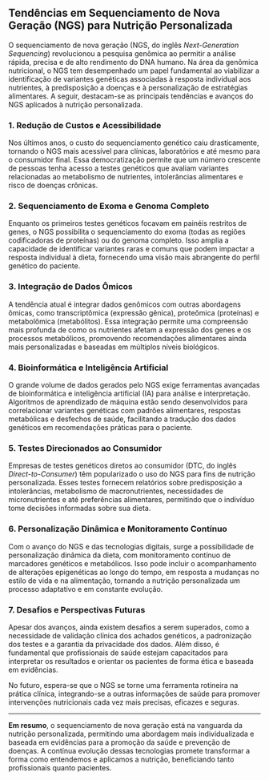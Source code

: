 
## Tendências em Sequenciamento de Nova Geração (NGS) para Nutrição Personalizada

O sequenciamento de nova geração (NGS, do inglês *Next-Generation Sequencing*) revolucionou a pesquisa genômica ao permitir a análise rápida, precisa e de alto rendimento do DNA humano. Na área da genômica nutricional, o NGS tem desempenhado um papel fundamental ao viabilizar a identificação de variantes genéticas associadas à resposta individual aos nutrientes, à predisposição a doenças e à personalização de estratégias alimentares. A seguir, destacam-se as principais tendências e avanços do NGS aplicados à nutrição personalizada.

### 1. Redução de Custos e Acessibilidade

Nos últimos anos, o custo do sequenciamento genético caiu drasticamente, tornando o NGS mais acessível para clínicas, laboratórios e até mesmo para o consumidor final. Essa democratização permite que um número crescente de pessoas tenha acesso a testes genéticos que avaliam variantes relacionadas ao metabolismo de nutrientes, intolerâncias alimentares e risco de doenças crônicas.

### 2. Sequenciamento de Exoma e Genoma Completo

Enquanto os primeiros testes genéticos focavam em painéis restritos de genes, o NGS possibilita o sequenciamento do exoma (todas as regiões codificadoras de proteínas) ou do genoma completo. Isso amplia a capacidade de identificar variantes raras e comuns que podem impactar a resposta individual à dieta, fornecendo uma visão mais abrangente do perfil genético do paciente.

### 3. Integração de Dados Ômicos

A tendência atual é integrar dados genômicos com outras abordagens ômicas, como transcriptômica (expressão gênica), proteômica (proteínas) e metabolômica (metabólitos). Essa integração permite uma compreensão mais profunda de como os nutrientes afetam a expressão dos genes e os processos metabólicos, promovendo recomendações alimentares ainda mais personalizadas e baseadas em múltiplos níveis biológicos.

### 4. Bioinformática e Inteligência Artificial

O grande volume de dados gerados pelo NGS exige ferramentas avançadas de bioinformática e inteligência artificial (IA) para análise e interpretação. Algoritmos de aprendizado de máquina estão sendo desenvolvidos para correlacionar variantes genéticas com padrões alimentares, respostas metabólicas e desfechos de saúde, facilitando a tradução dos dados genéticos em recomendações práticas para o paciente.

### 5. Testes Direcionados ao Consumidor

Empresas de testes genéticos diretos ao consumidor (DTC, do inglês *Direct-to-Consumer*) têm popularizado o uso do NGS para fins de nutrição personalizada. Esses testes fornecem relatórios sobre predisposição a intolerâncias, metabolismo de macronutrientes, necessidades de micronutrientes e até preferências alimentares, permitindo que o indivíduo tome decisões informadas sobre sua dieta.

### 6. Personalização Dinâmica e Monitoramento Contínuo

Com o avanço do NGS e das tecnologias digitais, surge a possibilidade de personalização dinâmica da dieta, com monitoramento contínuo de marcadores genéticos e metabólicos. Isso pode incluir o acompanhamento de alterações epigenéticas ao longo do tempo, em resposta a mudanças no estilo de vida e na alimentação, tornando a nutrição personalizada um processo adaptativo e em constante evolução.

### 7. Desafios e Perspectivas Futuras

Apesar dos avanços, ainda existem desafios a serem superados, como a necessidade de validação clínica dos achados genéticos, a padronização dos testes e a garantia da privacidade dos dados. Além disso, é fundamental que profissionais de saúde estejam capacitados para interpretar os resultados e orientar os pacientes de forma ética e baseada em evidências.

No futuro, espera-se que o NGS se torne uma ferramenta rotineira na prática clínica, integrando-se a outras informações de saúde para promover intervenções nutricionais cada vez mais precisas, eficazes e seguras.

---

**Em resumo**, o sequenciamento de nova geração está na vanguarda da nutrição personalizada, permitindo uma abordagem mais individualizada e baseada em evidências para a promoção da saúde e prevenção de doenças. A contínua evolução dessas tecnologias promete transformar a forma como entendemos e aplicamos a nutrição, beneficiando tanto profissionais quanto pacientes.
```
